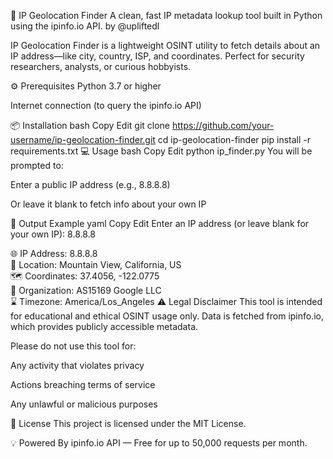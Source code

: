 📌 IP Geolocation Finder
A clean, fast IP metadata lookup tool built in Python using the ipinfo.io API.
by @upliftedl

IP Geolocation Finder is a lightweight OSINT utility to fetch details about an IP address—like city, country, ISP, and coordinates.
Perfect for security researchers, analysts, or curious hobbyists.

⚙️ Prerequisites
Python 3.7 or higher

Internet connection (to query the ipinfo.io API)

📦 Installation
bash
Copy
Edit
git clone https://github.com/your-username/ip-geolocation-finder.git
cd ip-geolocation-finder
pip install -r requirements.txt
💻 Usage
bash
Copy
Edit
python ip_finder.py
You will be prompted to:

Enter a public IP address (e.g., 8.8.8.8)

Or leave it blank to fetch info about your own IP

🧪 Output Example
yaml
Copy
Edit
Enter an IP address (or leave blank for your own IP): 8.8.8.8

🌐 IP Address: 8.8.8.8  
📍 Location: Mountain View, California, US  
🗺️ Coordinates: 37.4056, -122.0775  
🏢 Organization: AS15169 Google LLC  
⌛ Timezone: America/Los_Angeles
⚠️ Legal Disclaimer
This tool is intended for educational and ethical OSINT usage only.
Data is fetched from ipinfo.io, which provides publicly accessible metadata.

Please do not use this tool for:

Any activity that violates privacy

Actions breaching terms of service

Any unlawful or malicious purposes

📄 License
This project is licensed under the MIT License.

💡 Powered By
ipinfo.io API — Free for up to 50,000 requests per month.
